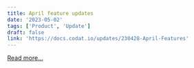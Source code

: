 ```yaml
---
title: April feature updates
date: '2023-05-02'
tags: ['Product', 'Update']
draft: false
link: 'https://docs.codat.io/updates/230428-April-Features'
---
```


[Read more...](https://docs.codat.io/updates/230428-April-Features)

